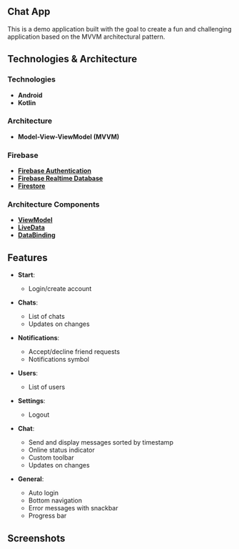 ## **Chat App**
This is a demo application built with the goal to create a fun and challenging application based on the MVVM architectural pattern.
## Technologies & Architecture
### Technologies
- **Android**
- **Kotlin**
### Architecture
- **Model-View-ViewModel (MVVM)**
### Firebase
- **[Firebase Authentication](https://firebase.google.com/docs/auth)**
- **[Firebase Realtime Database](https://firebase.google.com/docs/database)**
- **[Firestore](https://firebase.google.com/docs/firestore)**
### Architecture Components
- **[ViewModel](https://developer.android.com/topic/libraries/architecture/viewmodel)**
- **[LiveData](https://developer.android.com/topic/libraries/architecture/livedata)**
- **[DataBinding](https://developer.android.com/topic/libraries/data-binding)**
  
## Features

- **Start**: 
  - Login/create account

- **Chats**: 
  - List of chats
  - Updates on changes

- **Notifications**: 
  - Accept/decline friend requests
  - Notifications symbol

- **Users**: 
  - List of users

- **Settings**: 
  - Logout

- **Chat**: 
  - Send and display messages sorted by timestamp
  - Online status indicator
  - Custom toolbar
  - Updates on changes

- **General**: 
  - Auto login
  - Bottom navigation
  - Error messages with snackbar
  - Progress bar

## Screenshots
